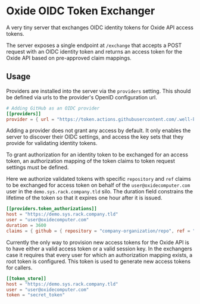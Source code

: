 # Oxide OIDC Token Exchanger

A very tiny server that exchanges OIDC identity tokens for Oxide API access tokens.

The server exposes a single endpoint at `/exchange` that accepts a POST request with
an OIDC identity token and returns an access token for the Oxide API based on
pre-approved claim mappings.

## Usage

Providers are installed into the server via the `providers` setting. This should be
defined via urls to the provider's OpenID configuration url.

```toml
# Adding GitHub as an OIDC provider
[[providers]]
provider = { url = "https://token.actions.githubusercontent.com/.well-known/openid-configuration" }
```

Adding a provider does not grant any access by default. It only enables the server to
discover their OIDC settings, and access the key sets that they provide for validating
identity tokens.

To grant authorization for an identity token to be exchanged for an access token, an
authorization mapping of the token claims to token request settings must be defined.

Here we authorize validated tokens with specific `repository` and `ref` claims to be
exchanged for access token on behalf of the `user@oxidecomputer.com` user in the
`demo.sys.rack.company.tld` silo. The duration field constrains the lifetime of the
token so that it expires one hour after it is issued.

```toml
[[providers.token_authorizations]]
host = "https://demo.sys.rack.company.tld"
user = "user@oxidecomputer.com"
duration = 3600
claims = { github = { repository = "company-organization/repo", ref = "refs/head/main" } }
```

Currently the only way to provision new access tokens for the Oxide API is to have
either a valid access token or a valid session key. In the exchangers case it requires that
every user for which an authorization mapping exists, a root token is configured. This
token is used to generate new access tokens for callers.

```toml
[[token_store]]
host = "https://demo.sys.rack.company.tld"
user = "user@oxidecomputer.com"
token = "secret_token"
```
